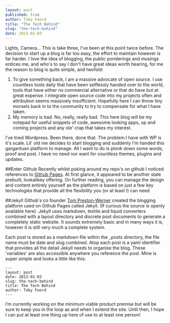 ```yaml
---
layout: post
published: true
author: Toby Foord
title: "The Tech Behind"
slug: "the-tech-behind"
date: 2013-02-03
---
```


Lights, Camera…
This is take three, I've been at this point twice before. The decision to start up a blog is far too easy, the effort to maintain however is far harder. I love the idea of blogging, the public ponderings and musings entices me, and who's to say I don't have great ideas worth hearing, for me the reason to blog is quite simple, and twofold:

1. To give something back, I am a massive advocate of open source. I use countless tools daily that have been selflessly handed over to the world, tools that have either no commercial alternative or that do have but at great expense. I integrate open source code into my projects often and attribution seems massively insufficient. Hopefully here I can throw tiny morsels back in to the community to try to compensate for what I have taken.
2. My memory is bad. No, really, really bad. This here blog will be  my notepad for useful snippets of code, awesome looking apps, up and coming projects and any ole' crap that takes my interest.

I've tried Wordpress. Been there, done that. The problem I have with WP is it's scale. Lil' old me decides to start blogging and suddenly I'm handed this gargantuan platform to manage. All I want to do is plonk down some words, proof and post. I have no need nor want for countless themes, plugins and updates.

##Enter Github
Recently whilst poking around my repo's on github I noticed references to [Github Pages][github-pages]. At first glance, it appeared to be another stale prebuilt, lookalikey offering. On further reading, you can manage the design and content entirely yourself as the platform is based on just a few key technologies that provide all the flexibility you (or at least I) can need 

##Jekyll
Github's co founder [Tom Preston-Werner][tpw] created the blogging platform used on Github Pages called Jekyll. (If curious the source is openly available here). Jekyll uses markdown, textile and liquid converters combined with a layout directory and discrete post documents to generate a completely static website. It sounds extremely basic and in many ways it is, however it is still very much a complete system.

Each post is stored as a markdown file within the _posts directory, the file name must be date and slug combined. Atop each post is a yaml identifier that provides  all the detail Jekyll needs to organise the blog. These 'variables' are also accessible anywhere you reference the post. Mine is super simple and looks a little like this:

    ---
    layout: post
    date: 2013-02-03
    slug: the-tech-behind
    title: The Tech Behind
    author: Toby Foord
    ---

I’m currently working on the minimum viable product premise but will be sure to keep you in the loop as and when I extend the site. Until then, I hope I can put at least one thing up here of use to at least one person!


[jekyll-repo]: http://Github.com/mojombo/jekyll
[github-pages]: http://pages.github.com/
[tpw]: http://Tom.preston-werner.com
[github-repo]: http://Github.com/idodev/idodev.github.com